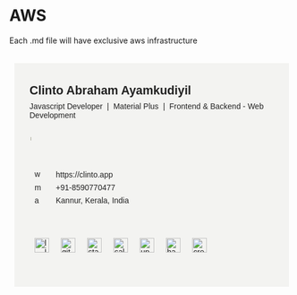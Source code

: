 # AWS 

Each .md file will have exclusive aws infrastructure 

<table font-family="Arial" class="sc-koXPp bcmybC" style="border-collapse: collapse; border-collapse: separate; width: 500px; color: #222222; font-size: 100%; font-family: Arial,Helvetica,sans-serif;" width="500"><tbody class="sc-bmzYkS ifViHs" style="width: 500px;"><tr class="sc-hIUJlX jSXtyK"><td class="sc-jnOGJG bwWeeV" style="border-collapse: separate;"><table class="sc-koXPp giBcWR" style="background-color: #f3f3f1; width: 500px; padding-right: 16px; padding-top: 16px; padding-bottom: 16px; padding-left: 16px; color: #222222; font-size: 100%; border-collapse: separate;" width="500" bgcolor="#f3f3f1"><tbody class="sc-bmzYkS ifViHs" style="width: 500px;"><tr class="sc-hIUJlX jSXtyK"><td class="sc-eeDRCY dBHcHx" style="vertical-align: top; width: 484px; padding-left: 0; border-collapse: separate;" width="484" valign="top"><table class="sc-koXPp gCmvu" style="width: 100%; color: #222222; font-size: 100%; border-collapse: separate;" width="100%"><tbody class="sc-bmzYkS hOkVDB" style="width: 100%;"><tr class="sc-gmPhUn eDRZGN"><td class="sc-eeDRCY cwuqtd" style="vertical-align: top; width: 100%; border-collapse: separate;" width="100%" valign="top"><span font-size="153%" color="#222222" class="sc-gFAWRd mezby" style="font-weight: bold; font-size: 153%; color: #222222;">Clinto Abraham Ayamkudiyil</span></td></tr><tr class="sc-hRJfrW loHkfj"><td class="sc-eeDRCY dLgrrR" style="vertical-align: top; width: 100%; padding-bottom: 8px; border-collapse: separate;" width="100%" valign="top"><span class="sc-iHbSHJ glqCqS">Javascript Developer</span><span> &nbsp;|&nbsp; </span><span class="sc-iHbSHJ glqCqS">Material Plus</span><span> &nbsp;|&nbsp; </span><span class="sc-iHbSHJ glqCqS">Frontend &amp; Backend - Web Development</span></td></tr><tr class="sc-uVWWZ iSiGll"><td class="sc-hCPjZK fUIIIL" style="border-collapse: separate;"><table class="sc-fBWQRz dgA-DVo" style="width: 95%; min-width: 95%; max-width: 95%; table-layout: fixed; border-collapse: separate;" width="95%"><tbody class="sc-hknOHE KWbdf"><tr class="sc-uVWWZ iSiGll"><td height="1" class="sc-Nxspf cPltCh" style="height: 1px; max-height: 1px; border-bottom: 6px solid #a2a291; line-height: 1px; mso-line-height-rule: exactly; font-size: 1px; border-collapse: separate;"></td></tr></tbody></table></td></tr><tr class="sc-jxOSlx kDyrQm"><td class="sc-eeDRCY fOlUHa" style="vertical-align: top; width: 100%; padding-top: 12px; border-collapse: separate;" width="100%" valign="top"><table class="sc-koXPp gCmvu" style="width: 100%; color: #222222; font-size: 100%; border-collapse: separate;" width="100%"><tbody class="sc-bmzYkS hOkVDB" style="width: 100%;"><tr class="sc-kdBSHD dXUpgX"><td class="sc-kOPcWz kHpRun" style="width: 22px; padding-top: 2px; border-collapse: separate;" width="22"><img src="https://prod.flowcvassets.com/email-signatures/sc6equa2stp6uhmj2ibf/9/website.png" alt="website" class="sc-fhzFiK iipPXA" style="width: 15px; border: 0 none; height: auto; line-height: 100%; outline: none; -webkit-text-decoration: none; text-decoration: none;" width="15"></td><td class="sc-kOHTFB glrnAB" style="vertical-align: top; border-collapse: separate;" valign="top"><span class="sc-eBMEME dVszMr">https://clinto.app</span></td></tr><tr class="sc-kdBSHD dXUpgX"><td class="sc-kOPcWz kHpRun" style="width: 22px; padding-top: 2px; border-collapse: separate;" width="22"><img src="https://prod.flowcvassets.com/email-signatures/sc6equa2stp6uhmj2ibf/9/mobile.png" alt="mobile" class="sc-fhzFiK iipPXA" style="width: 15px; border: 0 none; height: auto; line-height: 100%; outline: none; -webkit-text-decoration: none; text-decoration: none;" width="15"></td><td class="sc-kOHTFB glrnAB" style="vertical-align: top; border-collapse: separate;" valign="top"><span class="sc-eBMEME dVszMr">+91-8590770477</span></td></tr><tr class="sc-kdBSHD dXUpgX"><td class="sc-kOPcWz kHpRun" style="width: 22px; padding-top: 2px; border-collapse: separate;" width="22"><img src="https://prod.flowcvassets.com/email-signatures/sc6equa2stp6uhmj2ibf/9/address.png" alt="address" class="sc-fhzFiK iipPXA" style="width: 15px; border: 0 none; height: auto; line-height: 100%; outline: none; -webkit-text-decoration: none; text-decoration: none;" width="15"></td><td class="sc-kOHTFB glrnAB" style="vertical-align: top; border-collapse: separate;" valign="top"><span class="sc-eBMEME dVszMr">Kannur, Kerala, India</span></td></tr></tbody></table></td></tr><tr class="sc-ddjGPC hSMLki"><td class="sc-eeDRCY fOmVKq" style="vertical-align: top; width: 100%; padding-top: 16px; border-collapse: separate;" width="100%" valign="top"><table class="sc-koXPp fhWawR" style="width: auto; color: #222222; font-size: 100%; border-collapse: separate;"><tbody class="sc-bmzYkS hOkVDB" style="width: 100%;"><tr class="sc-fXSgeo jdDRKE"><td class="sc-JrDLc kOxZbZ" style="padding-right: 12px; border-collapse: separate;"><a href="https://www.linkedin.com/in/clinto-abraham/" target="_blank" class="sc-fjvvzt gsRHus" style="display: inline-block; cursor: pointer;"><img src="https://prod.flowcvassets.com/email-signatures/sc6equa2stp6uhmj2ibf/9/linkedIn.png" alt="linkedIn" class="sc-bbSZdi fEsaik" style="width: 26px; border: 0 none; height: auto; line-height: 100%; outline: none; -webkit-text-decoration: none; text-decoration: none;" width="26"></a></td><td class="sc-JrDLc kOxZbZ" style="padding-right: 12px; border-collapse: separate;"><a href="https://github.com/clinto-abraham" target="_blank" class="sc-fjvvzt gsRHus" style="display: inline-block; cursor: pointer;"><img src="https://prod.flowcvassets.com/email-signatures/sc6equa2stp6uhmj2ibf/9/github.png" alt="github" class="sc-bbSZdi fEsaik" style="width: 26px; border: 0 none; height: auto; line-height: 100%; outline: none; -webkit-text-decoration: none; text-decoration: none;" width="26"></a></td><td class="sc-JrDLc kOxZbZ" style="padding-right: 12px; border-collapse: separate;"><a href="https://stackoverflow.com/users/14870101/clinto-abraham" target="_blank" class="sc-fjvvzt gsRHus" style="display: inline-block; cursor: pointer;"><img src="https://prod.flowcvassets.com/email-signatures/sc6equa2stp6uhmj2ibf/9/stackoverflow.png" alt="stackoverflow" class="sc-bbSZdi fEsaik" style="width: 26px; border: 0 none; height: auto; line-height: 100%; outline: none; -webkit-text-decoration: none; text-decoration: none;" width="26"></a></td><td class="sc-JrDLc kOxZbZ" style="padding-right: 12px; border-collapse: separate;"><a href="https://www.salesforce.com/trailblazer/clinto-abraham" target="_blank" class="sc-fjvvzt gsRHus" style="display: inline-block; cursor: pointer;"><img src="https://prod.flowcvassets.com/email-signatures/sc6equa2stp6uhmj2ibf/9/salesforce.png" alt="salesforce" class="sc-bbSZdi fEsaik" style="width: 26px; border: 0 none; height: auto; line-height: 100%; outline: none; -webkit-text-decoration: none; text-decoration: none;" width="26"></a></td><td class="sc-JrDLc kOxZbZ" style="padding-right: 12px; border-collapse: separate;"><a href="https://www.upwork.com/freelancers/~018bce147db85c53a4" target="_blank" class="sc-fjvvzt gsRHus" style="display: inline-block; cursor: pointer;"><img src="https://prod.flowcvassets.com/email-signatures/sc6equa2stp6uhmj2ibf/9/upwork.png" alt="upwork" class="sc-bbSZdi fEsaik" style="width: 26px; border: 0 none; height: auto; line-height: 100%; outline: none; -webkit-text-decoration: none; text-decoration: none;" width="26"></a></td><td class="sc-JrDLc kOxZbZ" style="padding-right: 12px; border-collapse: separate;"><a href="https://www.hackerearth.com/@clinto-abraham" target="_blank" class="sc-fjvvzt gsRHus" style="display: inline-block; cursor: pointer;"><img src="https://prod.flowcvassets.com/email-signatures/sc6equa2stp6uhmj2ibf/9/hackerearth.png" alt="hackerearth" class="sc-bbSZdi fEsaik" style="width: 26px; border: 0 none; height: auto; line-height: 100%; outline: none; -webkit-text-decoration: none; text-decoration: none;" width="26"></a></td><td class="sc-JrDLc kOxZbZ" style="padding-right: 12px; border-collapse: separate;"><a href="https://www.credly.com/users/clinto-abraham-ayamkudiyil" target="_blank" class="sc-fjvvzt gsRHus" style="display: inline-block; cursor: pointer;"><img src="https://prod.flowcvassets.com/email-signatures/sc6equa2stp6uhmj2ibf/9/credly.png" alt="credly" class="sc-bbSZdi fEsaik" style="width: 26px; border: 0 none; height: auto; line-height: 100%; outline: none; -webkit-text-decoration: none; text-decoration: none;" width="26"></a></td></tr></tbody></table></td></tr></tbody></table></td></tr></tbody></table></td></tr><tr class="sc-hIUJlX jSXtyK"></tr></tbody></table>
